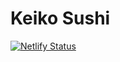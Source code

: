 Keiko Sushi
===========

[![Netlify Status](https://api.netlify.com/api/v1/badges/885f7dc8-c929-4e50-a7ac-bfec3c3c6c2a/deploy-status)](https://app.netlify.com/sites/keiko-sushi/deploys)
